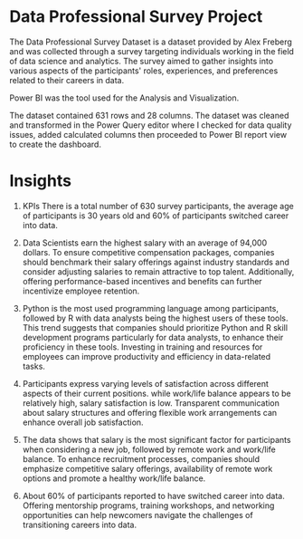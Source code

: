 # Data Professional Survey Project

The Data Professional Survey Dataset is a dataset provided by Alex Freberg and was collected through a survey targeting individuals working in the field of data science and analytics. The survey aimed to gather insights into various aspects of the participants' roles, experiences, and preferences related to their careers in data.

Power BI was the tool used for the Analysis and Visualization.

The dataset contained 631 rows and 28 columns. The dataset was cleaned and transformed in the Power Query editor where I checked for data quality issues, added calculated columns then proceeded to Power BI  report view to create the dashboard. 

# Insights
1. KPIs
There is a total number of 630 survey participants, the average age of participants  is 30 years old and 60% of participants switched career into data.

2. Data Scientists earn the highest salary with an average of 94,000 dollars. To ensure competitive compensation packages, companies should benchmark their salary offerings against industry standards and consider adjusting salaries to remain attractive to top talent. Additionally, offering performance-based incentives and benefits can further incentivize employee retention.

3. Python is the most used programming language among participants, followed by R with data analysts being the highest users of these tools. This trend suggests that companies should prioritize Python and R skill development programs  particularly for data analysts, to enhance their proficiency in these tools. Investing in training and resources for employees can improve productivity and efficiency in data-related tasks. 

4. Participants express varying levels of satisfaction across different aspects of their current positions. while work/life balance appears to be relatively high, salary satisfaction is low. Transparent communication about salary structures and offering flexible work arrangements can enhance overall job satisfaction.

5. The data shows that salary is the most significant factor for participants when considering a new job, followed by remote work and work/life balance. To enhance recruitment processes, companies should emphasize competitive salary offerings, availability of remote work options and promote a healthy work/life balance.

6. About 60% of participants reported to have switched career into data. Offering mentorship programs, training workshops, and networking opportunities can help newcomers navigate the challenges of transitioning careers into data. 
